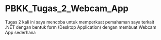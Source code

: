 # PBKK_Tugas_2_Webcam_App
Tugas 2 kali ini saya mencoba untuk memperkuat pemahaman saya terkait .NET dengan bentuk form (Desktop Application) dengan membuat Webcam App sederhana
